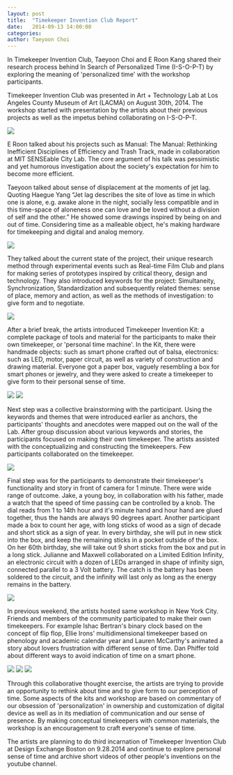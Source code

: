 ```yaml
---
layout: post
title:  "Timekeeper Invention Club Report"
date:   2014-09-13 14:00:00
categories:
author: Taeyoon Choi
---
```

In Timekeeper Invention Club, Taeyoon Choi and E Roon Kang shared their research process behind In Search of Personalized Time (I-S-O-P-T) by exploring the meaning of 'personalized time' with the workshop participants. 

Timekeeper Invention Club was presented in Art + Technology Lab at Los Angeles County Museum of Art (LACMA) on August 30th, 2014. The workshop started with presentation by the artists about their previous projects as well as the impetus behind collaborating on I-S-O-P-T. 

![](https://farm4.staticflickr.com/3888/14946777298_a9116bea7b_z.jpg)

E Roon talked about his projects such as Manual: The Manual: Rethinking Inefficient Disciplines of Efficiency and Trash Track, made in collaboration at MIT SENSEable City Lab. The core argument of his talk was pessimistic and yet humorous investigation about the society's expectation for him to become more efficient. 

Taeyoon talked about sense of displacement at the moments of jet lag. Quoting Haegue Yang “Jet lag describes the site of love as time in which one is alone, e.g. awake alone in the night, socially less compatible and in this time-space of aloneness one can love and be loved without a division of self and the other.” He showed some drawings inspired by being on and out of time. Considering time as a malleable object, he's making hardware for timekeeping and digital and analog memory.

![](https://farm6.staticflickr.com/5583/15132949902_3f3c1a1881_z.jpg)

They talked about the current state of the project, their unique research method through experimental events such as Real-time Film Club and plans for making series of prototypes inspired by critical theory, design and technology. They also introduced keywords for the project: Simultaneity, Synchronization, Standardization and subsequently related themes: sense of place, memory and action, as well as the methods of investigation: to give form and to negotiate.  

![](https://farm4.staticflickr.com/3845/14946774938_e8d1152aa3_z.jpg)


After a brief break, the artists introduced Timekeeper Invention Kit: a complete package of tools and material for the participants to make their own timekeeper, or 'personal time machine'. In the Kit, there were handmade objects: such as smart phone crafted out of balsa, electronics: such as LED, motor, paper circuit, as well as variety of construction and drawing material. Everyone got a paper box, vaguely resembling a box for smart phones or jewelry, and they were asked to create a timekeeper to give form to their personal sense of time. 

![](https://farm4.staticflickr.com/3871/15133336675_113dc73734_z.jpg) 
![](https://farm4.staticflickr.com/3884/14946674170_4262b82456_z.jpg)

Next step was a collective brainstorming with the participant. Using the keywords and themes that were introduced earlier as anchors, the participants' thoughts and anecdotes were mapped out on the wall of the Lab. After group discussion about various keywords and stories, the participants focused on making their own timekeeper. The artists assisted with the conceptualizing and constructing the timekeepers. Few participants collaborated on the timekeeper.  

![](https://farm4.staticflickr.com/3848/15133336105_e756a2ee14_z.jpg)


Final step was for the participants to demonstrate their timekeeper's functionality and story in front of camera for 1 minute. There were wide range of outcome. Jake, a young boy, in collaboration with his father, made a watch that the speed of time passing can be controlled by a knob. The dial reads from 1 to 14th hour and it's minute hand and hour hand are glued together, thus the hands are always 90 degrees apart.  Another participant made a box to count her age, with long sticks of wood as a sign of decade and short stick as a sign of year. In every birthday, she will put in new stick into the box, and keep the remaining sticks in a pocket outside of the box. On her 60th birthday, she will take out 9 short sticks from the box and put in a long stick. Julianne and Maxwell collaborated on a Limited Edition Infinity, an electronic circuit with a dozen of LEDs arranged in shape of infinity sign, connected parallel to a 3 Volt battery. The catch is the battery has been soldered to the circuit, and the infinity will last only as long as the energy remains in the battery. 

![](https://farm4.staticflickr.com/3887/14946633439_109822ca6a_z.jpg)

 
In previous weekend, the artists hosted same workshop in New York City. Friends and members of the community participated to make their own timekeepers. For example Ishac Bertran's binary clock based on the concept of flip flop, Ellie Irons' multidimensional timekeeper based on phenology and academic calendar year and Lauren McCarthy's animated a story about lovers frustration with different sense of time. Dan Phiffer told about different ways to avoid indication of time on a smart phone. 

![](https://farm4.staticflickr.com/3870/14947474808_52d76f3aec_z.jpg)
![](https://farm4.staticflickr.com/3873/15134029375_298d9391c6_z.jpg)
![](https://farm6.staticflickr.com/5587/14947470218_6a70a44abc_z.jpg)

Through this collaborative thought exercise, the artists are trying to provide an opportunity to rethink about time and to give form to our perception of time. Some aspects of the kits and workshop are based on commentary of our obsession of 'personalization' in ownership and customization of digital device as well as in its mediation of communication and our sense of presence. By making conceptual timekeepers with common materials, the workshop is an encouragement to craft everyone's sense of time.  

The artists are planning to do third incarnation of Timekeeper Invention Club at Design Exchange Boston on 9.28.2014 and continue to explore personal sense of time and archive short videos of other people's inventions on the youtube channel.